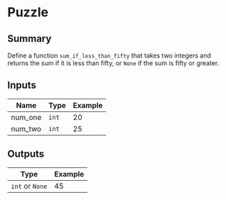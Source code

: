# Puzzle

## Summary

Define a function `sum_if_less_than_fifty` that takes two integers and returns the sum if it is less than fifty, or
`None` if the sum is fifty or greater.

## Inputs

| Name    | Type | Example |
|---------|-----|---------|
| num_one | `int` | 20      |
| num_two | `int` | 25 |

## Outputs

| Type         | Example |
|--------------|---------|
| `int` or `None` | 45      |